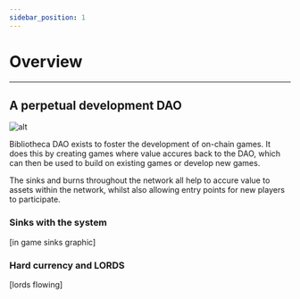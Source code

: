 ```yaml
---
sidebar_position: 1
---
```


# Overview

---

## A perpetual development DAO

![alt](/img/game/token-flow.png)

Bibliotheca DAO exists to foster the development of on-chain games. It does this by creating games where value accures back to the DAO, which can then be used to build on existing games or develop new games.

The sinks and burns throughout the network all help to accure value to assets within the network, whilst also allowing entry points for new players to participate. 

### Sinks with the system

[in game sinks graphic]

### Hard currency and LORDS

[lords flowing]
